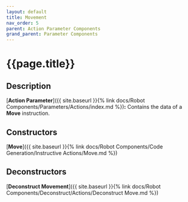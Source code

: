 ```yaml
---
layout: default
title: Movement
nav_order: 5
parent: Action Parameter Components
grand_parent: Parameter Components
---
```


# **{{page.title}}**

## **Description**

[**Action Parameter**]({{ site.baseurl }}{% link docs/Robot Components/Parameters/Actions/index.md %})**:** 
Contains the data of a **Move** instruction.

## **Constructors**

[**Move**]({{ site.baseurl }}{% link docs/Robot Components/Code Generation/Instructive Actions/Move.md %})

## **Deconstructors**

[**Deconstruct Movement**]({{ site.baseurl }}{% link docs/Robot Components/Deconstruct/Actions/Deconstruct Move.md %})
